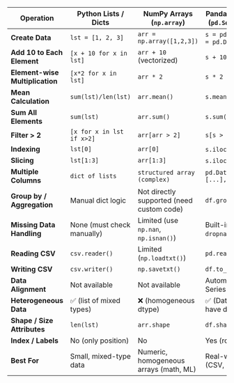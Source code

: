 

| Operation                       | Python Lists / Dicts       | NumPy Arrays (`np.array`)                 | Pandas Series / DataFrame (`pd.Series` / `pd.DataFrame`) |
| ------------------------------- | -------------------------- | ----------------------------------------- | -------------------------------------------------------- |
| **Create Data**                 | `lst = [1, 2, 3]`          | `arr = np.array([1,2,3])`                 | `s = pd.Series([1,2,3])` / `df = pd.DataFrame(...)`      |
| **Add 10 to Each Element**      | `[x + 10 for x in lst]`    | `arr + 10` (vectorized)                   | `s + 10` (vectorized)                                    |
| **Element-wise Multiplication** | `[x*2 for x in lst]`       | `arr * 2`                                 | `s * 2`                                                  |
| **Mean Calculation**            | `sum(lst)/len(lst)`        | `arr.mean()`                              | `s.mean()`                                               |
| **Sum All Elements**            | `sum(lst)`                 | `arr.sum()`                               | `s.sum()`                                                |
| **Filter > 2**                  | `[x for x in lst if x>2]`  | `arr[arr > 2]`                            | `s[s > 2]`                                               |
| **Indexing**                    | `lst[0]`                   | `arr[0]`                                  | `s.iloc[0]` / `s.loc[label]`                             |
| **Slicing**                     | `lst[1:3]`                 | `arr[1:3]`                                | `s.iloc[1:3]` / `s.loc[...]`                             |
| **Multiple Columns**            | `dict of lists`            | `structured array (complex)`              | `pd.DataFrame({'col1': [...], 'col2': [...]})`           |
| **Group by / Aggregation**      | Manual dict logic          | Not directly supported (need custom code) | `df.groupby('col').agg(...)`                             |
| **Missing Data Handling**       | None (must check manually) | Limited (use `np.nan`, `np.isnan()`)      | Built-in (`isna()`, `fillna()`, `dropna()`)              |
| **Reading CSV**                 | `csv.reader()`             | Limited (`np.loadtxt()`)                  | `pd.read_csv()`                                          |
| **Writing CSV**                 | `csv.writer()`             | `np.savetxt()`                            | `df.to_csv()`                                            |
| **Data Alignment**              | Not available              | Not available                             | Automatic in DataFrame / Series                          |
| **Heterogeneous Data**          | ✅ (list of mixed types)    | ❌ (homogeneous dtype)                     | ✅ (DataFrame columns can have different types)           |
| **Shape / Size Attributes**     | `len(lst)`                 | `arr.shape`                               | `df.shape`                                               |
| **Index / Labels**              | No (only position)         | No                                        | Yes (row & column labels)                                |
| **Best For**                    | Small, mixed-type data     | Numeric, homogeneous arrays (math, ML)    | Real-world data tables (CSV, Excel, SQL, etc.)           |
